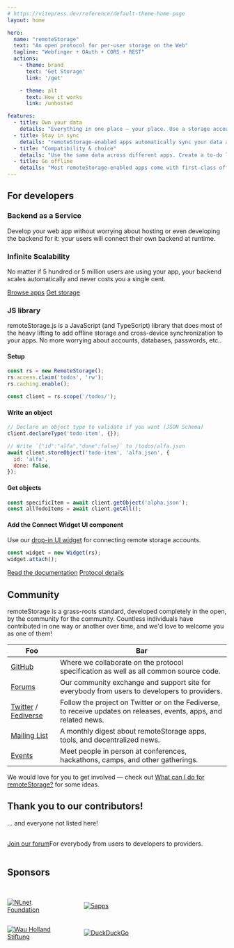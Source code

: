 ```yaml
---
# https://vitepress.dev/reference/default-theme-home-page
layout: home

hero:
  name: "remoteStorage"
  text: "An open protocol for per-user storage on the Web"
  tagline: "Webfinger + OAuth + CORS + REST"
  actions:
    - theme: brand
      text: 'Get Storage'
      link: '/get'

    - theme: alt
      text: How it works
      link: /unhosted

features:
  - title: Own your data
    details: "Everything in one place – your place. Use a storage account with a provider you trust, or set up your own storage server. Move house whenever you want. It's your data."
  - title: Stay in sync
    details: "remoteStorage-enabled apps automatically sync your data across all of your devices, from desktop to tablet to smartphone, and maybe even your TV or VR headset."
  - title: "Compatibility & choice"
    details: "Use the same data across different apps. Create a to-do list in one app, and track the time on your tasks in another one. Say goodbye to app-specific data silos."
  - title: Go offline
    details: "Most remoteStorage-enabled apps come with first-class offline support. Use your apps offline on the go, and automatically sync when you're back online."
---
```


## For developers

### Backend as a Service

Develop your web app without worrying about hosting or even developing the backend for it: your users will connect their own backend at runtime.

### Infinite Scalability

No matter if 5 hundred or 5 million users are using your app, your backend scales automatically and never costs you a single cent.

[Browse apps](./apps.html) [Get storage](./get.html)

### JS library

remoteStorage.js is a JavaScript (and TypeScript) library that does most of the
heavy lifting to add offline storage and cross-device synchronization to your
apps. No more worrying about accounts, databases, passwords, etc..

#### Setup

```javascript
const rs = new RemoteStorage();
rs.access.claim('todos', 'rw');
rs.caching.enable();

const client = rs.scope('/todos/');
```

#### Write an object

```javascript
// Declare an object type to validate if you want (JSON Schema)
client.declareType('todo-item', {});

// Write `{"id":"alfa","done":false}` to /todos/alfa.json
await client.storeObject('todo-item', 'alfa.json', {
  id: 'alfa',
  done: false,
});
```

#### Get objects

```javascript
const specificItem = await client.getObject('alpha.json');
const allTodoItems = await client.getAll();
```

#### Add the Connect Widget UI component

Use our [drop-in UI widget](https://github.com/remotestorage/remotestorage-widget) for connecting remote storage accounts.

```javascript
const widget = new Widget(rs);
widget.attach();
```

[Read the documentation](https://remotestoragejs.readthedocs.io) [Protocol details](/)

## Community

remoteStorage is a grass-roots standard, developed completely in the open, by the community for the community. Countless individuals have contributed in one way or another over time, and we'd love to welcome you as one of them!

| Foo | Bar |
| - | - |
| [GitHub](https://github.com/remotestorage) | Where we collaborate on the protocol specification as well as all common source code. |
| [Forums](https://community.remotestorage.io) | Our community exchange and support site for everybody from users to developers to providers. |
| [Twitter](https://twitter.com/remotestorage_) / [Fediverse](https://kosmos.social/@remotestorage) | Follow the project on Twitter or on the Fediverse, to receive updates on releases, events, apps, and related news. |
| [Mailing List](https://buttondown.email/remotestorage)| A monthly digest about remoteStorage apps, tools, and decentralized news. |
| [Events](https://community.remotestorage.io/c/events) | Meet people in person at conferences, hackathons, camps, and other gatherings. |

We would love for you to get involved — check out [What can I do for remoteStorage?](./contribute) for some ideas.

## Thank you to our contributors!

... and everyone not listed here!

<div style="display: flex; align-items: center; padding-top: 1rem; padding-bottom: 1rem">
  <a href="https://community.remotestorage.io" class="btn btn-primary fs-5 mb-md-0 mr-3">Join our forum</a>
  <span>For everybody from users to developers to providers.</span>
</div>

## Sponsors

<div class="sponsors">
  <p>
    <a href="https://nlnet.nl/" title="NLnet Foundation">
      <img src="/img/sponsors/nlnet.svg" alt="NLnet Foundation" />
    </a>
  </p>
  <p>
    <a href="https://5apps.com/" title="5apps">
      <img src="/img/sponsors/5apps.svg" alt="5apps" />
    </a>
  </p>
  <p>
    <a href="https://www.wauland.de/" title="Wau Holland Stiftung">
      <img src="/img/sponsors/whs.svg" alt="Wau Holland Stiftung" />
    </a>
  </p>
  <p>
    <a href="https://duckduckgo.com/" title="DuckDuckGo">
      <img src="/img/sponsors/duckduckgo2.svg" alt="DuckDuckGo" />
    </a>
  </p>
</div>

<style>
:root {
  --OLSKSharedPadding: 10px;
}

.sponsors {
  display: inline-grid;
  grid-template-columns: repeat(2, auto);
  grid-template-rows: repeat(1, auto);
  grid-auto-flow: row;
  grid-column-gap: 3rem;
  align-items: center;
  margin-top: 1rem;
}
.sponsors p a img {
  max-width: 128px;
}

/* OLSKCommonCard */

.OLSKCommonCard {
  display: flex;
  align-items: center;
}

.OLSKCommonCard > img, .OLSKCommonCard > a img {
  --OLSKCommonCardImageSize: 70px;

  width: var(--OLSKCommonCardImageSize);
  min-width: var(--OLSKCommonCardImageSize);

  margin-right: calc(var(--OLSKSharedPadding) * 2);
}

.OLSKCommonCard > :last-child > :nth-child(1) {
  display: block;

  font-weight: bold;
  font-family: var(--OLSKCommonHeadingFontFamily);
}
</style>
